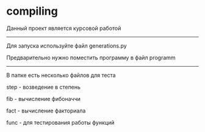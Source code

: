# compiling
Данный проект является курсовой работой

-----------------------------------------

Для запуска используйте файл generations.py

Предварительно нужно поместить программу в файл programm

-----------------------------------------

В папке есть несколько файлов для теста

step - возведение в степень

fib - вычисление фибоначчи

fact - вычисление факториала

func - для тестирования работы функций
